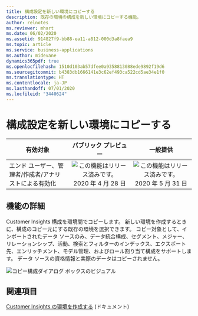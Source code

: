 ```yaml
---
title: 構成設定を新しい環境にコピーする
description: 既存の環境の構成を新しい環境にコピーする機能。
author: relnotes
ms.reviewer: mhart
ms.date: 06/02/2020
ms.assetid: 914827f9-bb88-ea11-a812-000d3a8faea9
ms.topic: article
ms.service: business-applications
ms.author: midevane
dynamics365pdf: true
ms.openlocfilehash: 1510d103ab57dfee0a9358813088ede9892f19d6
ms.sourcegitcommit: b4383db1666141e3c62ef493ca522cd5ae34e1f0
ms.translationtype: HT
ms.contentlocale: ja-JP
ms.lasthandoff: 07/01/2020
ms.locfileid: "3440624"
---
```

# <a name="copy-configuration-settings-to-a-new-environment"></a>構成設定を新しい環境にコピーする


| 有効対象    |  パブリック プレビュー | 一般提供 | 
| ---------- | :----------: |:----------: |
|エンド ユーザー、管理者/作成者/アナリストによる有効化|![この機能はリリース済みです。](/dynamics365-release-plan/media/green-checkmark.png "この機能はリリース済みです。") 2020 年 4 月 28 日| ![この機能はリリース済みです。](/dynamics365-release-plan/media/green-checkmark.png "この機能はリリース済みです。") 2020 年 5 月 31 日|






## <a name="feature-details"></a>機能の詳細
<!--feature detail start -->
Customer Insights 構成を環境間でコピーします。 新しい環境を作成するときに、構成のコピー元にする既存の環境を選択できます。 コピー対象として、インポートされたデータ ソースのみ、データ統合構成、セグメント、メジャー、リレーションシップ、活動、検索とフィルターのインデックス、エクスポート先、エンリッチメント、モデル管理、およびロール割り当て構成をサポートします。 データ ソースの資格情報と実際のデータはコピーされません。

![コピー構成ダイアログ ボックスのビジュアル](media/may2020_copyconfiguration.png "コピー構成ダイアログ ボックスのビジュアル")
<!--feature detail end -->










## <a name="see-also"></a>関連項目

<!--docs start-->
[Customer Insights の環境を作成する](https://docs.microsoft.com/dynamics365/ai/customer-insights/create-manage-environment#create-an-environment) (ドキュメント)
<!--docs end-->
